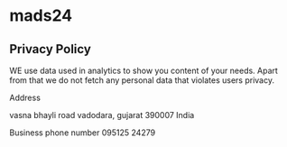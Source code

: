 # mads24
## Privacy Policy
WE use data used in analytics to show you content of your needs. Apart from that we do not fetch any personal data that violates users privacy.

Address

vasna bhayli road
vadodara, gujarat 390007
India

Business phone number
095125 24279
